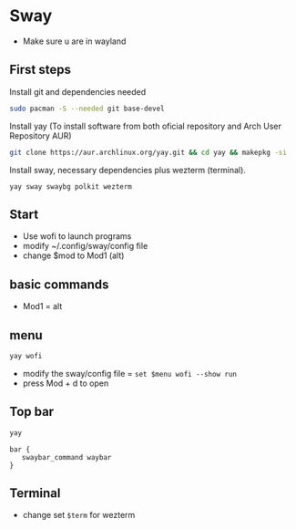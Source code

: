 # Sway

- Make sure u are in wayland

## First steps

Install git and dependencies needed

```bash
sudo pacman -S --needed git base-devel
```

Install yay (To install software from both oficial repository and Arch User Repository AUR)

```bash
git clone https://aur.archlinux.org/yay.git && cd yay && makepkg -si
```

Install sway, necessary dependencies plus wezterm (terminal).

```
yay sway swaybg polkit wezterm
```

## Start

- Use wofi to launch programs
- modify ~/.config/sway/config file
- change $mod to Mod1 (alt)

## basic commands


- Mod1 = alt

## menu

```bash
yay wofi
```

- modify the sway/config file = `set $menu wofi --show run`
- press Mod + d to open

## Top bar

```bash
yay  
```

```config
bar {
   swaybar_command waybar 
}
```

## Terminal

- change set `$term` for wezterm

